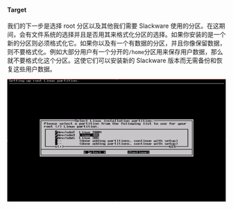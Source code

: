 #### Target

我们的下一步是选择 root 分区以及其他我们需要 Slackware 使用的分区。在这期间，会有文件系统的选择并且是否用其来格式化分区的选择。如果你安装的是一个新的分区则必须格式化它。如果你以及有一个有数据的分区，并且你像保留数据，则不要格式化。例如大部分用户有一个分开的`/home`分区用来保存用户数据，那么就不要格式化这个分区。这使它们可以安装新的 Slackware 版本而无需备份和恢复这些用户数据。

![](../../png/setup-target.png)
